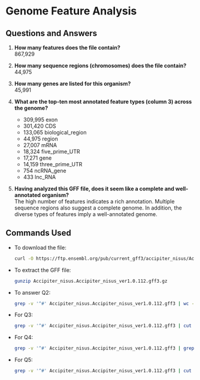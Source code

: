 
# Genome Feature Analysis

## Questions and Answers

1. **How many features does the file contain?**  
   867,929

2. **How many sequence regions (chromosomes) does the file contain?**  
   44,975

3. **How many genes are listed for this organism?**  
   45,991

4. **What are the top-ten most annotated feature types (column 3) across the genome?**

   - 309,995 exon
   - 301,420 CDS
   - 133,065 biological_region
   - 44,975 region
   - 27,007 mRNA
   - 18,324 five_prime_UTR
   - 17,271 gene
   - 14,159 three_prime_UTR
   - 754 ncRNA_gene
   - 433 lnc_RNA

5. **Having analyzed this GFF file, does it seem like a complete and well-annotated organism?**  
   The high number of features indicates a rich annotation. Multiple sequence regions also suggest a complete genome. In addition, the diverse types of features imply a well-annotated genome.

## Commands Used

- To download the file:  
  ```bash
  curl -O https://ftp.ensembl.org/pub/current_gff3/accipiter_nisus/Accipiter_nisus.Accipiter_nisus_ver1.0.112.gff3.gz
  ```

- To extract the GFF file:  
  ```bash
  gunzip Accipiter_nisus.Accipiter_nisus_ver1.0.112.gff3.gz
  ```

- To answer Q2:  
  ```bash
  grep -v '^#' Accipiter_nisus.Accipiter_nisus_ver1.0.112.gff3 | wc -l
  ```

- For Q3:  
  ```bash
  grep -v '^#' Accipiter_nisus.Accipiter_nisus_ver1.0.112.gff3 | cut -f1 | sort | uniq | wc -l
  ```

- For Q4:  
  ```bash
  grep -v '^#' Accipiter_nisus.Accipiter_nisus_ver1.0.112.gff3 | grep -c 'gene'
  ```

- For Q5:  
  ```bash
  grep -v '^#' Accipiter_nisus.Accipiter_nisus_ver1.0.112.gff3 | cut -f3 | sort | uniq -c | sort -nr | head -n 10
  ```

